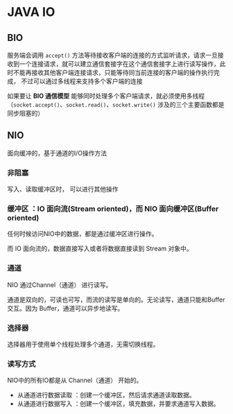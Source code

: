 # JAVA IO

## BIO

服务端会调用 `accept()` 方法等待接收客户端的连接的方式监听请求，请求一旦接收到一个连接请求，就可以建立通信套接字在这个通信套接字上进行读写操作，此时不能再接收其他客户端连接请求，只能等待同当前连接的客户端的操作执行完成， 不过可以通过多线程来支持多个客户端的连接

如果要让 **BIO 通信模型** 能够同时处理多个客户端请求，就必须使用多线程（`socket.accept()`、`socket.read()`、`socket.write()` 涉及的三个主要函数都是同步阻塞的）



## NIO

面向缓冲的，基于通道的I/O操作方法

### 非阻塞

写入、读取缓冲区时， 可以进行其他操作

### 缓冲区 ：IO 面向流(Stream oriented)，而 NIO 面向缓冲区(Buffer oriented)

任何时候访问NIO中的数据，都是通过缓冲区进行操作。

而 IO 面向流的，数据直接写入或者将数据直接读到 Stream 对象中。

### 通道

NIO 通过Channel（通道） 进行读写。

通道是双向的，可读也可写，而流的读写是单向的。无论读写，通道只能和Buffer交互。因为 Buffer，通道可以异步地读写。

### 选择器

选择器用于使用单个线程处理多个通道，无需切换线程。



### 读写方式

NIO中的所有IO都是从 Channel（通道） 开始的。

- 从通道进行数据读取 ：创建一个缓冲区，然后请求通道读取数据。
- 从通道进行数据写入 ：创建一个缓冲区，填充数据，并要求通道写入数据。